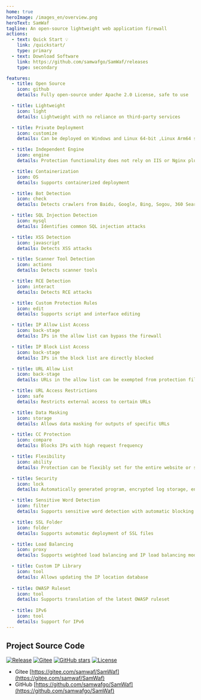 ```yaml
---
home: true
heroImage: /images_en/overview.png
heroText: SamWaf
tagline: An open-source lightweight web application firewall
actions:
  - text: Quick Start 💡
    link: /quickstart/
    type: primary
  - text: Download Software
    link: https://github.com/samwafgo/SamWaf/releases
    type: secondary

features:
  - title: Open Source
    icon: github
    details: Fully open-source under Apache 2.0 License, safe to use

  - title: Lightweight
    icon: light
    details: Lightweight with no reliance on third-party services

  - title: Private Deployment
    icon: customize
    details: Can be deployed on Windows and Linux 64-bit ,Linux Arm64 systems

  - title: Independent Engine
    icon: engine
    details: Protection functionality does not rely on IIS or Nginx plugins, avoiding installation complexity and compatibility issues

  - title: Containerization
    icon: OS
    details: Supports containerized deployment

  - title: Bot Detection
    icon: check
    details: Detects crawlers from Baidu, Google, Bing, Sogou, 360 Search, Yisou, and ByteDance

  - title: SQL Injection Detection
    icon: mysql
    details: Identifies common SQL injection attacks

  - title: XSS Detection
    icon: javascript
    details: Detects XSS attacks

  - title: Scanner Tool Detection
    icon: actions
    details: Detects scanner tools

  - title: RCE Detection
    icon: interact
    details: Detects RCE attacks

  - title: Custom Protection Rules
    icon: edit
    details: Supports script and interface editing

  - title: IP Allow List Access
    icon: back-stage
    details: IPs in the allow list can bypass the firewall

  - title: IP Block List Access
    icon: back-stage
    details: IPs in the block list are directly blocked

  - title: URL Allow List
    icon: back-stage
    details: URLs in the allow list can be exempted from protection filtering

  - title: URL Access Restrictions
    icon: safe
    details: Restricts external access to certain URLs

  - title: Data Masking
    icon: storage
    details: Allows data masking for outputs of specific URLs

  - title: CC Protection
    icon: compare
    details: Blocks IPs with high request frequency

  - title: Flexibility
    icon: ability
    details: Protection can be flexibly set for the entire website or specific sites

  - title: Security
    icon: lock
    details: Automatically generated program, encrypted log storage, encrypted management access, and data masking

  - title: Sensitive Word Detection
    icon: filter
    details: Supports sensitive word detection with automatic blocking

  - title: SSL Folder
    icon: folder
    details: Supports automatic deployment of SSL files

  - title: Load Balancing
    icon: proxy
    details: Supports weighted load balancing and IP load balancing modes

  - title: Custom IP Library
    icon: tool
    details: Allows updating the IP location database
	
  - title: OWASP Ruleset
    icon: tool
    details: Supports translation of the latest OWASP ruleset 
	
  - title: IPv6  
    icon: tool  
    details: Support for IPv6	
---
```

## Project Source Code

[![Release](https://img.shields.io/github/release/samwafgo/SamWaf.svg)](https://github.com/samwafgo/SamWaf/releases)
[![Gitee](https://img.shields.io/badge/Gitee-blue?style=flat-square&logo=Gitee)](https://gitee.com/samwaf/SamWaf)
[![GitHub stars](https://img.shields.io/github/stars/samwafgo/SamWaf?style=flat-square&logo=Github)](https://github.com/samwafgo/SamWaf)
[![License](https://img.shields.io/badge/License-Apache%202.0-blue?style=flat-square)](LICENSE)

- Gitee
[https://gitee.com/samwaf/SamWaf](https://gitee.com/samwaf/SamWaf)
- GitHub
[https://github.com/samwafgo/SamWaf](https://github.com/samwafgo/SamWaf)
